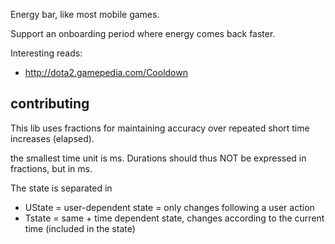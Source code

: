 
Energy bar, like most mobile games.

Support an onboarding period where energy comes back faster.

Interesting reads:
* http://dota2.gamepedia.com/Cooldown

## contributing

This lib uses fractions for maintaining accuracy over repeated short time increases (elapsed).

the smallest time unit is ms. Durations should thus NOT be expressed in fractions, but in ms.

The state is separated in
- UState = user-dependent state = only changes following a user action
- Tstate = same + time dependent state, changes according to the current time (included in the state)
